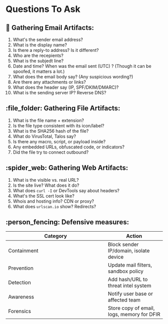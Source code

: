 # Questions To Ask

## :e-mail: Gathering Email Artifacts:&#x20;

1. What's the sender email address?&#x20;
2. What is the display name?&#x20;
3. Is there a reply-to address? Is it different?&#x20;
4. Who are the recepients?&#x20;
5. What is the subjedt line?&#x20;
6. Date and time? When was the email sent (UTC) ? (Though it can be spoofed, it matters a lot.)&#x20;
7. What does the email body say? (Any suspicious wording?)&#x20;
8. Are there any attachments or links?&#x20;
9. What does the header say (IP, SPF/DKIM/DMARC)?&#x20;
10. What is the sending server IP? Reverse DNS?&#x20;



## :file\_folder: Gathering File Artifacts:&#x20;

1. What is the file name + extension?&#x20;
2. Is the file type consistent with its icon/label?&#x20;
3. What is the SHA256 hash of the file?&#x20;
4. What do VirusTotal, Talos say?&#x20;
5. Is there any macro, script, or payload inside?&#x20;
6. Any embedded URLs, obfuscated code, or indicators?&#x20;
7. Did the file try to connect outbound?&#x20;



## :spider\_web: Gathering Web Artifacts:&#x20;

1. What is the visible vs. real URL?&#x20;
2. Is the site live? What does it do?&#x20;
3. What does `curl -I` or DevTools say about headers?&#x20;
4. What's the SSL cert look like?&#x20;
5. Whois and hosting info? CDN or proxy?&#x20;
6. What does `urlscan.io` show? Redirects?&#x20;



## :person\_fencing: Defensive measures:&#x20;

<table data-header-hidden><thead><tr><th width="304">Category</th><th>Action</th></tr></thead><tbody><tr><td>Containment </td><td>Block sender IP/domain, isolate device</td></tr><tr><td>Prevention</td><td>Update mail filters, sandbox policy</td></tr><tr><td>Detection</td><td>Add hash/URL to threat intel system</td></tr><tr><td>Awareness</td><td>Notify user base or affected team</td></tr><tr><td>Forensics</td><td>Store copy of email, logs, memory for DFIR</td></tr></tbody></table>





